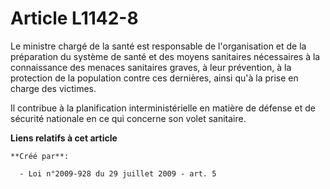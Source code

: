 # Article L1142-8

Le ministre chargé de la santé est responsable de l'organisation et de la préparation du système de santé et des moyens
sanitaires nécessaires à la connaissance des menaces sanitaires graves, à leur prévention, à la protection de la population
contre ces dernières, ainsi qu'à la prise en charge des victimes. 

Il contribue à la planification interministérielle en matière de défense et de sécurité nationale en ce qui concerne son
volet sanitaire.

**Liens relatifs à cet article**

	**Créé par**:

	  - Loi n°2009-928 du 29 juillet 2009 - art. 5

